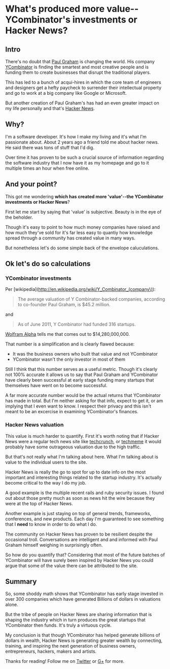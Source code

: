 # What's produced more value--YCombinator's investments or Hacker News?

## Intro

There's no doubt that [Paul Graham](http://www.paulgraham.com/) is changing the
world. His company [YCombinator](http://ycombinator.com/) is finding the
smartest and most creative people and is funding them to create
businesses that disrupt the traditional players.

This has led to a bunch of acqui-hires in which the core team of engineers and
designers get a hefty paycheck to surrender their intellectual property and go
to work at a big company like Google or Microsoft.

But another creation of Paul Graham's has had an even greater impact on my life
personally and that's [Hacker News](http://news.ycombinator.com/).

## Why?

I'm a software developer. It's how I make my living and it's what I'm passionate
about. About 2 years ago a friend told me about hacker news. He said there was tons of stuff that I'd dig.

Over time it has proven to be such a crucial source of information regarding the
software industry that I now have it as my homepage and go to it multiple times
an hour when free online.

## And your point?

This got me wondering **which has created more 'value'--the YCombinator investments
or Hacker News**?

First let me start by saying that 'value' is subjective. Beauty is in the eye of
the beholder. 

Though it's easy to point to how much money companies have raised and how much they've sold for it's far less easy to quantiy how knowledge
spread through a community has created value in many ways.

But nonetheless let's do some simple back of the envelope caluculations.

## Ok let's do so calculations

### YCombinator investments

Per [wikipedia](http://en.wikipedia.org/wiki/Y_Combinator_(company\)):

> The average valuation of Y Combinator-backed companies, according to co-founder Paul Graham, is $45.2 million.

and

> As of June 2011, Y Combinator had funded 316 startups.

[Wolfram Alpha](http://www.wolframalpha.com/input/?i=$45.2+million+*+316) tells
me that comes out to $14,280,000,000.

That number is a simplification and is clearly flawed because:

* It was the business owners who built that value and not YCombinator
* YCombinator wasn't the only investor in most of them

Still I think that this number serves as a useful metric. Though it's clearly not 100%
accurate it allows us to say that Paul Graham and YCombinator have clearly
been successful at early stage funding many startups that themselves have went
on to become successful.

A far more accurate number would be the actual returns that YCombinator has made
in total. But I'm neither asking for that info, expect to get it, or am implying
that I even want to know. I respect their privacy and this isn't meant to be an
excercise in examining YCombinator's finances.

### Hacker News valuation

This value is much harder to quantify. First it's worth noting that if
Hacker News were a regular tech news site like
[techcrunch](http://techcrunch.com/), or [techmeme](http://techmeme.com/) it
would probably have some outrageous valuation due to the high traffic. 

But that's not really what I'm talking about here. What I'm talking about is
value to the individual users to the site.

Hacker News is really the go to spot for up to date info on the most important
and interesting things related to the startup industry. It's actually become
critical to the way I do my job.

A good example is the multiple recent rails and ruby security issues. I found
out about those pretty much as soon as news hit the wire because they were at
the top of Hacker News. 

Another example is just staying on top of general trends, frameworks,
conferences, and new products. Each day I'm guaranteed to see something that
I **need** to know in order to do what I do.

The community on Hacker News has proven to be resilient despite the occasional
troll. Conversations are intelligent and and informed with Paul Graham himself weighing
in surprisingly often.

So how do you quantify that? Considering that most of the future batches of
YCombinator will have surely been inspired by Hacker News you could argue that
some of the value there can be attributed to the site.

## Summary

So, some shoddy math shows that YCombinator has early stage invested in over 300
companies which have generated Billions of dollars in valuations alone.

But the tribe of people on Hacker News are sharing information that is shaping
the industry which in turn produces the great startups that YCombinator then
funds. It's truly a virtuous cycle.

My conclusion is that though YCombinator has helped generate billions of dollars
in wealth, Hacker News is generating greater wealth by connecting, training, and
inspiring the next generation of business owners, entrepreneurs, hackers,
makers and artists.

Thanks for reading! Follow me on [Twitter](http://twitter.com/cgcardona) or [G+](https://plus.google.com/u/0/106993790975969476239) for more.
